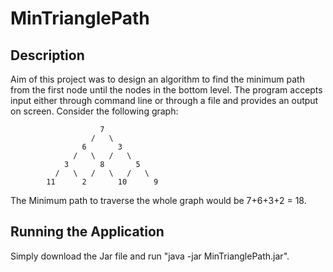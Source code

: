 # MinTrianglePath

## Description
Aim of this project was to design an algorithm to find the minimum path from the first node until the nodes in the bottom level. The program accepts input either through command line or through a file and provides an output on screen. Consider the following graph:

						7
					  /   \
					6		3
				  /	  \   /	  \
				3		8		5
			  /   \	  /   \   /   \
			11		2		10		9		
			
The Minimum path to traverse the whole graph would be 7+6+3+2 = 18.

## Running the Application
Simply download the Jar file and run "java -jar MinTrianglePath.jar".